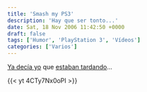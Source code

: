 ```yaml
---
title: 'Smash my PS3'
description: 'Hay que ser tonto...'
date: Sat, 18 Nov 2006 11:42:50 +0000
draft: false
tags: ['Humor', 'PlayStation 3', 'Vídeos']
categories: ['Varios']
---
```


[Ya decía yo](/las-tripas-de-playstation-3/) que [estaban tardando](http://smashmyps3.com/)...

{{< yt 4CTy7Nx0oPI >}}